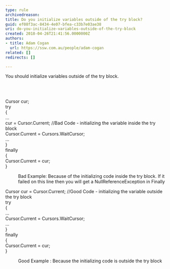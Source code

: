 ```yaml
---
type: rule
archivedreason: 
title: Do you initialize variables outside of the try block?
guid: ef08f3ac-8434-4e07-bfea-c33b7e03ae38
uri: do-you-initialize-variables-outside-of-the-try-block
created: 2018-04-26T21:41:56.0000000Z
authors:
- title: Adam Cogan
  url: https://ssw.com.au/people/adam-cogan
related: []
redirects: []

---
```



<p>You should initialize variables outside of the try block.​<br></p><strong></strong>
<br><excerpt class='endintro'></excerpt><br>
<p class="ssw15-rteElement-CodeArea">Cursor cur;<br>try<br>&#123;<br>...<br>cur = Cursor.Current; //Bad Code - initializing the variable inside the try block<br>Cursor.Current = Cursors.WaitCursor;<br>...<br>&#125;<br>finally<br>&#123;<br>Cursor.Current = cur;<br>&#125; <br></p><dd class="ssw15-rteElement-FigureBad"> Bad Example&#58; Because of the initializing code inside the try block. If it failed on this line then you will get a NullReferenceException in Finally<br></dd><p class="ssw15-rteElement-CodeArea">Cursor cur = Cursor.Current; //Good Code - initializing the variable outside the try block<br>try<br>&#123;<br>...<br>Cursor.Current = Cursors.WaitCursor;<br>...<br>&#125;<br>finally<br>&#123;<br>Cursor.Current = cur;<br>&#125;</p><dd class="ssw15-rteElement-FigureGood">Good Example &#58; Because the initializing code is outside the try​​​ block​​<br></dd>


